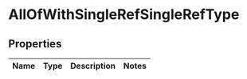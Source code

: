 

# AllOfWithSingleRefSingleRefType


## Properties

| Name | Type | Description | Notes |
|------------ | ------------- | ------------- | -------------|



